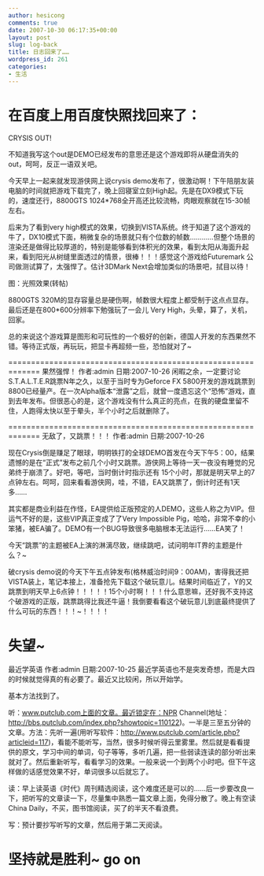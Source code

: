 ```yaml
---
author: hesicong
comments: true
date: 2007-10-30 06:17:35+00:00
layout: post
slug: log-back
title: 日志回来了……
wordpress_id: 261
categories:
- 生活
---
```


在百度上用百度快照找回来了：
=============================================================
CRYSIS OUT!

不知道我写这个out是DEMO已经发布的意思还是这个游戏即将从硬盘消失的out，呵呵，反正一语双关吧。

今天早上一起来就发现游侠网上说crysis demo发布了，很激动啊！下午陪朋友装电脑的时间就把游戏下载完了，晚上回寝室立刻High起。先是在DX9模式下玩的，速度还行，8800GTS 1024*768全开高还比较流畅，肉眼观察就在15-30帧左右。

后来为了看到very high模式的效果，切换到VISTA系统。终于知道了这个游戏的牛了，DX10模式下面，稍微复杂的场景就只有个位数的帧数…………但整个场景的渲染还是做得比较厚道的，特别是能够看到体积光的效果，看到太阳从海面升起来，看到阳光从树缝里面透过的情景，很棒！！！感觉这个游戏给Futuremark 公司做测试算了，太强悍了。估计3DMark Next会增加类似的场景吧，拭目以待！

图：光照效果(转帖)

8800GTS 320M的显存容量总是硬伤啊，帧数很大程度上都受制于这点点显存。最后还是在800*600分辨率下勉强玩了一会儿 Very High，头晕，算了，关机，回家。

总的来说这个游戏算是图形和可玩性的一个极好的创新，德国人开发的东西果然不错。等待正式版，再玩玩，把显卡再超频一些，恐怕就对了~

=============================================================
果然强悍！
作者:admin 日期:2007-10-26
闲暇之余，一定要讨论S.T.A.L.T.E.R跳票N年之久，以至于当时专为Geforce FX 5800开发的游戏跳票到8800已经量产。在一次Alpha版本“泄露”之后，就曾一度遗忘这个“恐怖”游戏，直到去年发布。但很恶心的是，这个游戏没有什么真正的亮点，在我的硬盘里留不住，人跑得太快以至于晕头，半个小时之后就删除了。

=============================================================
无敌了，又跳票！！！
作者:admin 日期:2007-10-26

现在Crysis倒是赚足了眼球，明明铁打的全球DEMO首发在今天下午5：00，结果遗憾的是在“正式”发布之前几个小时又跳票。游侠网上等待一天一夜没有睡觉的兄弟终于崩溃了。好吧，等吧，当时倒计时指示还有 15个小时，那就是明天早上的7点钟左右。呵呵，回来看看游侠网，哇，不错，EA又跳票了，倒计时还有1天多……

其实都是商业利益在作怪，EA提供给正版预定的人DEMO，这些人称之为VIP。但运气不好的是，这些VIP真正变成了了Very Impossible Pig，哈哈，非常不幸的小笨猪，被EA骗了。DEMO有一个BUG导致很多电脑根本无法运行……EA笑了！

今天“跳票”的主题被EA上演的淋漓尽致，继续跳吧，试问明年IT界的主题是什么？~

破crysis demo说的今天下午五点钟发布(格林威治时间9：00AM)，害得我还把VISTA装上，笔记本接上，准备抢先下载这个破玩意儿。结果时间临近了，Y的又跳票到明天早上6点钟！！！！！15个小时啊！！！什么意思嘛，还好我不支持这个破游戏的正版，跳票跳得比我还牛逼！我倒要看看这个破玩意儿到底最终提供了什么可玩的东西！！！~！！！！

失望~
===============================================================
最近学英语
作者:admin 日期:2007-10-25
最近学英语也不是突发奇想，而是大四的时候就觉得真的有必要了。最近又比较闲，所以开始学。

基本方法找到了。

听：www.putclub.com上面的文章。最近锁定在：NPR Channel(地址：http://bbs.putclub.com/index.php?showtopic=110122)。一半是三至五分钟的文章。方法：先听一遍(用听写软件：http://www.putclub.com/article.php?articleid=117)，看能不能听写，当然，很多时候听得云里雾里。然后就是看看提供的原文，学习中间的单词，句子等等，多听几遍，把一些弱读连读的部分听出来就对了。然后重新听写，看看学习的效果。一般来说一个到两个小时吧。但下午这样做的话感觉效果不好，单词很多以后就忘了。

读：早上读英语《时代》周刊精选阅读，这个难度还是可以的……后一步要改良一下，把听写的文章读一下，尽量集中熟悉一篇文章上面，免得分散了。晚上有空读China Daily，不买，图书馆阅读，买了的半天不看浪费。

写：预计要抄写听写的文章，然后用于第二天阅读。

坚持就是胜利~ go on
===============================================================
